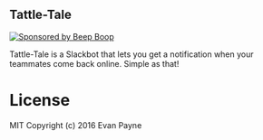 Tattle-Tale
----------

[![Sponsored by Beep Boop](https://img.shields.io/badge/%E2%9D%A4%EF%B8%8F_sponsored_by-%E2%9C%A8_Beep_Boop_%E2%9C%A8-FB6CBE.svg)](https://beepboophq.com)

Tattle-Tale is a  Slackbot that lets you get a notification when your teammates come back online.  Simple as that!

# License
MIT Copyright (c) 2016 Evan Payne
